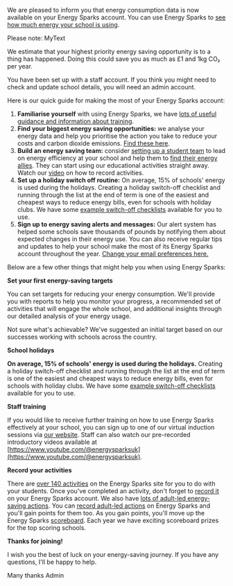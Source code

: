 
We are pleased to inform you that energy consumption data is now available on your Energy Sparks account. You can use Energy Sparks to [see how much energy your school is using](http://localhost/schools/test-school).

Please note: MyText

We estimate that your highest priority energy saving opportunity is to a thing has happened. Doing this could save you as much as £1 and 1kg CO₂ per year.

You have been set up with a staff account. If you think you might need to check and update school details, you will need an admin account.

Here is our quick guide for making the most of your Energy Sparks account:

1. **Familiarise yourself** with using Energy Sparks, we have [lots of useful guidance and information about training](http://localhost/intervention_types/74).
2. **Find your biggest energy saving opportunities:** we analyse your energy data and help you prioritise the action you take to reduce your costs and carbon dioxide emissions. [Find these here](http://localhost/schools/test-school/advice/priorities).
3. **Build an energy saving team:** consider [setting up a student team](http://localhost/activity_types/33) to lead on energy efficiency at your school and help them to [find their energy allies](http://localhost/activity_types/174). They can start using our educational activities straight away. Watch our [video](https://www.youtube.com/watch?v=7tTpe2ur67k&list=PLMAAPNnPXGlyu8fqhXjrZgLDduHDzBIca&index=9) on how to record activities.
4. **Set up a holiday switch off routine:** On average, 15% of schools' energy is used during the holidays. Creating a holiday switch-off checklist and running through the list at the end of term is one of the easiest and cheapest ways to reduce energy bills, even for schools with holiday clubs. We have some [example switch-off checklists](http://localhost/intervention_types/71) available for you to use.
5. **Sign up to energy saving alerts and messages:** Our alert system has helped some schools save thousands of pounds by notifying them about expected changes in their energy use. You can also receive regular tips and updates to help your school make the most of its Energy Sparks account throughout the year. [Change your email preferences here.](http://localhost/profiles)

Below are a few other things that might help you when using Energy Sparks:

**Set your first energy-saving targets**

You can set targets for reducing your energy consumption. We'll provide you with reports to help you monitor your progress, a recommended set of activities that will engage the whole school, and additional insights through our detailed analysis of your energy usage.

Not sure what's achievable? We've suggested an initial target based on our successes working with schools across the country.

**School holidays**

**On average, 15% of schools' energy is used during the holidays.** Creating a holiday switch-off checklist and running through the list at the end of term is one of the easiest and cheapest ways to reduce energy bills, even for schools with holiday clubs. We have some [example switch-off checklists](http://localhost/intervention_types/71) available for you to use.

**Staff training**

If you would like to receive further training on how to use Energy Sparks effectively at your school, you can sign up to one of our virtual induction sessions via [our website](http://localhost/training). Staff can also watch our pre-recorded introductory videos available at [https://www.youtube.com/@energysparksuk](https://www.youtube.com/@energysparksuk).

**Record your activities**

There are [over 140 activities](http://localhost/activity_categories) on the Energy Sparks site for you to do with your students. Once you've completed an activity, don't forget to [record it](http://localhost/activity_categories) on your Energy Sparks account. We also have [lots of adult-led energy-saving actions](http://localhost/intervention_type_groups). You can [record adult-led actions](http://localhost/intervention_type_groups) on Energy Sparks and you'll gain points for them too. As you gain points, you'll move up the Energy Sparks [scoreboard](http://localhost/scoreboards). Each year we have exciting scoreboard prizes for the top scoring schools.

**Thanks for joining!**

I wish you the best of luck on your energy-saving journey. If you have any questions, I'll be happy to help.

Many thanks
Admin
